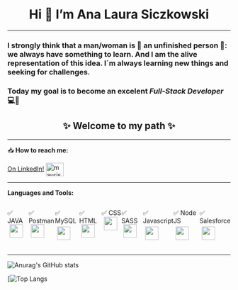 <h1 align="center"> Hi 👋 I’m Ana Laura Siczkowski </h1>

***
### I strongly think that a man/woman is 🚧 an unfinished person 🚧: we always have something to learn. And I am the alive representation of this idea. I´m always learning new things and seeking for challenges.
### Today my goal is to become an excelent *Full-Stack Developer* 💻💪   

<h2 align="center">✨ Welcome to my path ✨</h2>

***

📥 **How to reach me:**
 
<a href="https://linkedin.com/in/ana-laura-siczkowski/" target="blank">On LinkedIn!</a> <a href="https://linkedin.com/in/ana-laura-siczkowski/" target="blank"><img align="center" src="https://cdn.jsdelivr.net/npm/simple-icons@3.0.1/icons/linkedin.svg" alt="maurisandev" height="30" width="40" /></a>

***

**Languages and Tools:**  
<div style="display: flex; flex-direction: row; justify-content: center">
  <p>✅  JAVA  <img src="https://cdn.svgporn.com/logos/java.svg" width="30px" height="30px" hspace="5"/> </p>
  <p>✅  Postman  <img src="https://cdn.svgporn.com/logos/postman.svg" width="30px" height="30px" hspace="5"/>  </p>
  <p>✅  MySQL  <img src="https://cdn.svgporn.com/logos/mysql.svg" width="30px" height="30px" hspace="5" vspace="5"/> </p>
  <p>✅  HTML  <img src="https://cdn.svgporn.com/logos/html-5.svg" width="30px" height="30px" hspace="5"/> </p>
  <p>✅  CSS  <img src="https://cdn.svgporn.com/logos/css-3.svg" width="30px" height="30px" hspace="5"/> </p>
  <p>✅  SASS  <img src="https://cdn.svgporn.com/logos/sass.svg" width="30px" height="30px" hspace="5"/> </p>
  <p>✅  Javascript  <img src="https://cdn.svgporn.com/logos/javascript.svg" width="30px" height="30px" hspace="5" vspace="5"/> </p>
  <p>✅  Node JS  <img src="https://cdn.svgporn.com/logos/nodejs-icon.svg" width="30px" height="30px" hspace="5" vspace="5"/> </p>
  <p>✅  Salesforce  <img src="https://cdn.svgporn.com/logos/salesforce.svg" width="30px" height="30px" hspace="5" vspace="5"/> </p>
</div>

---
![Anurag's GitHub stats](https://github-readme-stats.vercel.app/api?username=AnaLauraS&show_icons=true&theme=tokyonight&count_private=true)

[![Top Langs](https://github-readme-stats.vercel.app/api/top-langs/?username=AnaLauraS&layout=compact)

